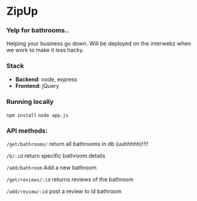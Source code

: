 ZipUp
=====

### Yelp for bathrooms..

Helping your business go down. Will be deployed on the interwebz when we work to make it less hacky.

### Stack

- **Backend**: node, express
- **Frontend**: jQuery

### Running locally

`npm install`
`node app.js`


### API methods:
`/get/bathrooms/`
return all bathrooms in db (uuhhhhh)!!!!

`/b/:id`
return specific bathroom details

`/add/bathroom`
Add a new bathroom

`/get/reviews/:id`
returns reviews of the bathroom

`/add/review/:id`
post a review to id bathroom
